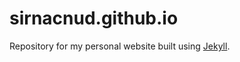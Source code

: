 # sirnacnud.github.io
Repository for my personal website built using [Jekyll](http://jekyllrb.com).
